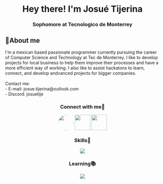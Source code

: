 <h1 align="center">Hey there! I'm Josué Tijerina</h1>
<h3 align="center">Sophomore at Tecnologico de Monterrey</h3>

<h2 align="left">👤About me</h2>
I'm a mexican based passionate programmer currently pursuing the career of Computer Science and Technology at Tec de Monterrey. I like to develop projects for local business to help them improve their processes and have a more efficient way of working. I also like to assist hackatons to learn, connect, and develop andvanced projects for bigger companies. 
<br><br>
Contact me:<br>
  - E-mail: josue.tijerina@outlook.com<br>
  - Discord: josuetije <br>


<h3 align="center">Connect with me📲</h3>
<p align="center">
<a href="mailto:josue.tijerina@outlook.com?subject=Interested%20in%20connecting&body=Hey!%0ASaw%20your%20profile%20on%20Github%20and%20wanted%20to%20contact%20you%20because%20..."> <img align="center" src="https://github.com/sempostma/office365-icons/blob/master/svg/outlook.svg" height="50" width="50" style="border-radius: 50%;" /></a>
<a href="https://www.linkedin.com/in/josuetijerina/"> <img align="center" src="https://skillicons.dev/icons?i=linkedin" height="50" width="50"/></a>
<a href="https://www.instagram.com/tijerina.josue/"> <img align="center" src="https://skillicons.dev/icons?i=instagram" height="50" width="50"/></a>

</p>

<h3 align="center">Skills💪</h3>
<p align="center">
  <a href="https://skillicons.dev">
    <img src="https://skillicons.dev/icons?i=py,cpp,matlab,vscode,css,java,arduino,flutter,r,apple" />
  </a>
</p>
<h3 align="center">Learning📚</h3>
<p align="center">
  <a href="https://skillicons.dev">
    <img src="https://skillicons.dev/icons?i=swift,html,ai,nodejs" />
  </a>
</p>
